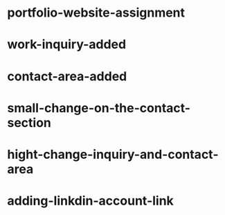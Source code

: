 # portfolio-website-assignment
# work-inquiry-added
# contact-area-added
# small-change-on-the-contact-section
# hight-change-inquiry-and-contact-area
# adding-linkdin-account-link